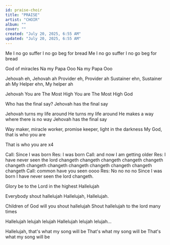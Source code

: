 ```yaml
---
id: praise-choir
title: "PRAISE"
artist: "CHOIR"
album: ""
cover: ""
created: "July 20, 2025, 6:55 AM"
updated: "July 20, 2025, 6:55 AM"
---
```


Me I no go suffer
I no go beg for bread
Me I no go suffer
I no go beg for bread

God of miracles
Na my Papa Ooo
Na my Papa Ooo

Jehovah eh, Jehovah ah
Provider eh, Provider ah
Sustainer ehn, Sustainer ah
My Helper ehn, My helper ah

Jehovah You are The Most High
You are The Most High God

Who has the final say?
Jehovah has the final say

Jehovah turns my life around
He turns my life around
He makes a way where there is no way
Jehovah has the final say

Way maker, miracle worker, promise keeper, light in the darkness 
My God, that is who you are 

That is who you are x4

Call: Since I was born 
Res: I was born
Call: and now I am getting older 
Res: I have never seen the lord
 changeth changeth changeth changeth  changeth changeth changeth changeth changeth changeth changeth changeth changeth 
Call: common have you seen oooo
Res: No no no no 
Since I was born 
I have never seen the lord changeth.

Glory be to the Lord in the highest
Hallelujah

Everybody shout hallelujah
Hallelujah, Hallelujah.

Children of God will you shout hallelujah 
Shout hallelujah to the lord many times 

Hallelujah lelujah lelujah 
Hallelujah lelujah lelujah...

Hallelujah, that's what my song will be 
That's what my song will be 
That's what my song will be 

